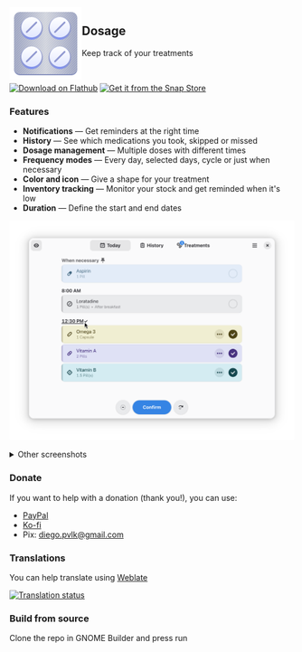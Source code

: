 <img style="vertical-align: middle;" src="data/icons/hicolor/scalable/apps/io.github.diegopvlk.Dosage.svg" width="128" height="128" align="left">

## Dosage

Keep track of your treatments

<br>

</a> <a href='https://flathub.org/apps/io.github.diegopvlk.Dosage'><img width='240' alt='Download on Flathub' src='https://dl.flathub.org/assets/badges/flathub-badge-en.svg'/></a> <a href="https://snapcraft.io/dosage-tracker">
<img height='80' alt="Get it from the Snap Store" src="https://snapcraft.io/static/images/badges/en/snap-store-black.svg" />
</a>

### Features

- **Notifications** — Get reminders at the right time
- **History** — See which medications you took, skipped or missed
- **Dosage management** — Multiple doses with different times
- **Frequency modes** — Every day, selected days, cycle or just when necessary
- **Color and icon** — Give a shape for your treatment
- **Inventory tracking** — Monitor your stock and get reminded when it's low
- **Duration** — Define the start and end dates

<p align="center"><img src="https://raw.githubusercontent.com/diegopvlk/Dosage/main/screenshots/today-light.png"/></p>

<div>
  <details>
    <summary>Other screenshots</summary><br>
      <p align="center"><img style="height:700px;" src="https://raw.githubusercontent.com/diegopvlk/Dosage/main/screenshots/med-window-light.png"/></p>
      <p align="center"><img src="https://raw.githubusercontent.com/diegopvlk/Dosage/main/screenshots/today-dark.png"/></p>
  </details>
</div>

### Donate

If you want to help with a donation (thank you!), you can use:

- [PayPal](https://www.paypal.com/donate?hosted_button_id=DVL7H35GA66X6)
- [Ko-fi](https://ko-fi.com/diegopvlk)
- Pix: diego.pvlk@gmail.com

### Translations

You can help translate using [Weblate](https://hosted.weblate.org/projects/dosage/dosage/)

<a href="https://hosted.weblate.org/engage/dosage/">
  <img src="https://hosted.weblate.org/widget/dosage/dosage/multi-auto.svg" alt="Translation status" />
</a>

### Build from source

Clone the repo in GNOME Builder and press run
